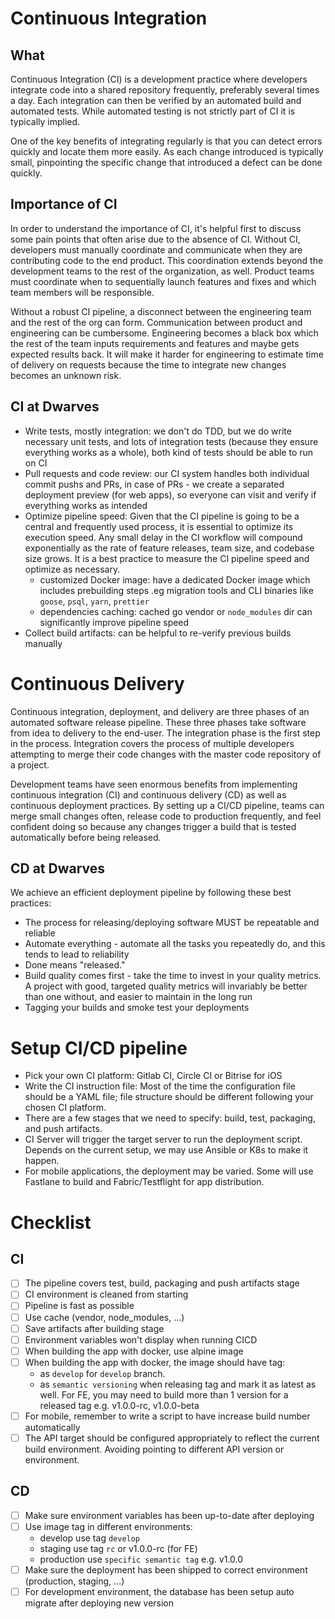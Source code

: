 # Continuous Integration

## What

Continuous Integration (CI) is a development practice where developers integrate code into a shared repository frequently, preferably several times a day. Each integration can then be verified by an automated build and automated tests. While automated testing is not strictly part of CI it is typically implied.

One of the key benefits of integrating regularly is that you can detect errors quickly and locate them more easily. As each change introduced is typically small, pinpointing the specific change that introduced a defect can be done quickly.

## Importance of CI

In order to understand the importance of CI, it's helpful first to discuss some pain points that often arise due to the absence of CI. Without CI, developers must manually coordinate and communicate when they are contributing code to the end product. This coordination extends beyond the development teams to the rest of the organization, as well. Product teams must coordinate when to sequentially launch features and fixes and which team members will be responsible.

Without a robust CI pipeline, a disconnect between the engineering team and the rest of the org can form. Communication between product and engineering can be cumbersome. Engineering becomes a black box which the rest of the team inputs requirements and features and maybe gets expected results back. It will make it harder for engineering to estimate time of delivery on requests because the time to integrate new changes becomes an unknown risk.

## CI at Dwarves

- Write tests, mostly integration: we don't do TDD, but we do write necessary unit tests, and lots of integration tests (because they ensure everything works as a whole), both kind of tests should be able to run on CI
- Pull requests and code review: our CI system handles both individual commit pushs and PRs, in case of PRs - we create a separated deployment preview (for web apps), so everyone can visit and verify if everything works as intended
- Optimize pipeline speed: Given that the CI pipeline is going to be a central and frequently used process, it is essential to optimize its execution speed. Any small delay in the CI workflow will compound exponentially as the rate of feature releases, team size, and codebase size grows. It is a best practice to measure the CI pipeline speed and optimize as necessary.
  - customized Docker image: have a dedicated Docker image which includes prebuilding steps .eg migration tools and CLI binaries like `goose`, `psql`, `yarn`, `prettier`
  - dependencies caching: cached go vendor or `node_modules` dir can significantly improve pipeline speed
- Collect build artifacts: can be helpful to re-verify previous builds manually

# Continuous Delivery

Continuous integration, deployment, and delivery are three phases of an automated software release pipeline. These three phases take software from idea to delivery to the end-user. The integration phase is the first step in the process. Integration covers the process of multiple developers attempting to merge their code changes with the master code repository of a project.

Development teams have seen enormous benefits from implementing continuous integration (CI) and continuous delivery (CD) as well as continuous deployment practices. By setting up a CI/CD pipeline, teams can merge small changes often, release code to production frequently, and feel confident doing so because any changes trigger a build that is tested automatically before being released.

## CD at Dwarves

We achieve an efficient deployment pipeline by following these best practices:

- The process for releasing/deploying software MUST be repeatable and reliable
- Automate everything - automate all the tasks you repeatedly do, and this tends to lead to reliability
- Done means "released."
- Build quality comes first - take the time to invest in your quality metrics. A project with good, targeted quality metrics will invariably be better than one without, and easier to maintain in the long run
- Tagging your builds and smoke test your deployments

# Setup CI/CD pipeline

- Pick your own CI platform: Gitlab CI, Circle CI or Bitrise for iOS
- Write the CI instruction file: Most of the time the configuration file should be a YAML file; file structure should be different following your chosen CI platform.
- There are a few stages that we need to specify: build, test, packaging, and push artifacts.
- CI Server will trigger the target server to run the deployment script. Depends on the current setup, we may use Ansible or K8s to make it happen.
- For mobile applications, the deployment may be varied. Some will use Fastlane to build and Fabric/Testflight for app distribution.

# Checklist

## CI

- [ ] The pipeline covers test, build, packaging and push artifacts stage
- [ ] CI environment is cleaned from starting
- [ ] Pipeline is fast as possible
- [ ] Use cache (vendor, node_modules, ...)
- [ ] Save artifacts after building stage
- [ ] Environment variables won't display when running CICD
- [ ] When building the app with docker, use alpine image
- [ ] When building the app with docker, the image should have tag:
  - as `develop` for `develop` branch.
  - as `semantic versioning` when releasing tag and mark it as latest as well. For FE, you may need to build more than 1 version for a released tag e.g. v1.0.0-rc, v1.0.0-beta
- [ ] For mobile, remember to write a script to have increase build number automatically
- [ ] The API target should be configured appropriately to reflect the current build environment. Avoiding pointing to different API version or environment.

## CD

- [ ] Make sure environment variables has been up-to-date after deploying
- [ ] Use image tag in different environments:
  - develop use tag `develop`
  - staging use tag `rc` or v1.0.0-rc (for FE)
  - production use `specific semantic tag` e.g. v1.0.0
- [ ] Make sure the deployment has been shipped to correct environment (production, staging, ...)
- [ ] For development environment, the database has been setup auto migrate after deploying new version
